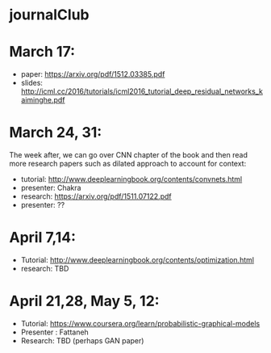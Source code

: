 # journalClub

# March 17:
* paper: https://arxiv.org/pdf/1512.03385.pdf     
* slides: http://icml.cc/2016/tutorials/icml2016_tutorial_deep_residual_networks_kaiminghe.pdf 



# March 24, 31:
The week after, we can go over CNN chapter of the book and then read more research papers such as dilated approach to account for context:

* tutorial: http://www.deeplearningbook.org/contents/convnets.html
* presenter: Chakra
* research: https://arxiv.org/pdf/1511.07122.pdf
* presenter:  ??


# April 7,14:
* Tutorial: http://www.deeplearningbook.org/contents/optimization.html
* research: TBD

# April 21,28, May 5, 12:
* Tutorial: https://www.coursera.org/learn/probabilistic-graphical-models
* Presenter : Fattaneh
* Research: TBD (perhaps GAN paper)





 
